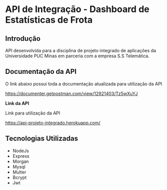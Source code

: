 # API de Integração - Dashboard de Estatísticas de Frota

**Introdução**
----
API desenvolvida para a disciplina de projeto integrado de aplicações da Universidade PUC Minas em parceria com a empresa S.S Telemática.

**Documentação da API**
----

O link abaixo possui toda a documentação atualizada para utilização da API

https://documenter.getpostman.com/view/12921403/Tz5wXuYJ

**Link da API**

Link para utilização da API

https://api-projeto-integrado.herokuapp.com/

**Tecnologias Utilizadas**
----
- NodeJs
- Express
- Morgan
- Mysql
- Multer
- Bcrypt
- Jwt